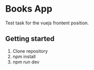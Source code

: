 # Books App
Test task for the vuejs frontent position.
## Getting started
1. Clone repository
2. npm install
3. npm run dev

